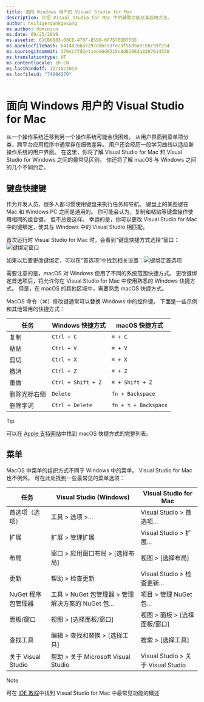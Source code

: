 ```yaml
---
title: 面向 Windows 用户的 Visual Studio for Mac
description: 介绍 Visual Studio for Mac 中的辅助功能及其启用方法。
author: heiligerdankgesang
ms.author: dominicn
ms.date: 09/25/2019
ms.assetid: 61CB6883-08CE-470F-8599-6F7570DB756E
ms.openlocfilehash: b414026ba7297dd6c93fecdf56d9a9c58c99f294
ms.sourcegitcommit: 370cc7fd2e11ede6d8215c8d81963a8307614550
ms.translationtype: HT
ms.contentlocale: zh-CN
ms.lasthandoff: 12/10/2019
ms.locfileid: "74984270"
---
```

# <a name="visual-studio-for-mac-for-windows-users"></a>面向 Windows 用户的 Visual Studio for Mac

从一个操作系统迁移到另一个操作系统可能会很困难。 从用户界面到菜单项分类，跨平台应用程序中通常存在细微差异。 用户还会经历一段学习曲线以适应新操作系统的用户界面。 在这里，你将了解 Visual Studio for Mac 和 Visual Studio for Windows 之间的最常见区别。 你还将了解 macOS 与 Windows 之间的几个不同约定。

## <a name="keyboard-shortcuts"></a>键盘快捷键

作为开发人员，很多人都习惯使用键盘来执行任务和导航。 键盘上的某些键在 Mac 和 Windows PC 之间是通用的。 你可能会认为，复制和粘贴等键盘操作使用相同的组合键。 但不总是这样。 幸运的是，你可以更改 Visual Studio for Mac 中的键绑定，使其与 Windows 中的 Visual Studio 相匹配。

首次运行时 Visual Studio for Mac 时，会看到“键盘快捷方式选择”窗口：![键绑定窗口](media/ide-tour-2019-keyboard-shortcut.png)

如果以后要更改键绑定，可以在“首选项”中找到相关设置：![键绑定首选项](media/customizing-the-ide-image10a.png)

需要注意的是，macOS 对 Windows 使用了不同的系统范围快捷方式。 更改键绑定首选项后，将允许你在 Visual Studio for Mac 中使用熟悉的 Windows 快捷方式。 但是，在 macOS 的其他区域中，需要熟悉 macOS 快捷方式。

MacOS 命令（⌘）修改键通常可以替换 Windows 中的控件键。 下面是一些示例和其他常用的快捷方式：

|任务                   |Windows 快捷方式         |macOS 快捷方式      |
|-----------------------|-------------------------|--------------------|
|复制                   |`Ctrl + C`               |`⌘ + C`             |
|粘贴                  |`Ctrl + V`               |`⌘ + V`             |
|剪切                    |`Ctrl + X`               |`⌘ + X`             |
|撤消                   |`Ctrl + Z`               |`⌘ + Z`             |
|重做                   |`Ctrl + Shift + Z`       |`⌘ + Shift + Z`     |
|删除光标右侧 |`Delete`                 |`fn + Backspace`    |
|删除字词            |`Ctrl + Delete`          |`fn + ⌥ + Backspace`|

> [!TIP]
> 可以在 [Apple 支持网站](https://support.apple.com/en-us/HT201236)中找到 macOS 快捷方式的完整列表。

## <a name="menus"></a>菜单

MacOS 中菜单的组织方式不同于 Windows 中的菜单。 Visual Studio for Mac 也不例外。 可在此处找到一些最常见的菜单选项：

|任务                   |Visual Studio (Windows)                                              |Visual Studio for Mac                |
|-----------------------|---------------------------------------------------------------------|-------------------------------------|
|首选项（选项）  |工具 > 选项 >...                                                   |Visual Studio > 首选项...       |
|扩展             |扩展 > 管理扩展                                       |Visual Studio > 扩展...        |
|布局                |窗口 > 应用窗口布局 > [选择布局]                       |视图 > [选择布局]               |
|更新                |帮助 > 检查更新                                             |Visual Studio > 检查更新... |
|NuGet 程序包管理器  |工具 > NuGet 包管理器 > 管理解决方案的 NuGet 包... |项目 > 管理 NuGet 包...   |
|面板/窗口         |视图 > [选择面板/窗口]                                         |视图 > 面板 > [选择面板/窗口]  |
|查找工具             |编辑 > 查找和替换 > [选择工具]                              |搜索 > [选择工具]               |
|关于 Visual Studio    |帮助 > 关于 Microsoft Visual Studio                                 |Visual Studio > 关于 Visual Studio  

> [!NOTE]
> 可在 [IDE 教程](ide-tour.md)中找到 Visual Studio for Mac 中最常见功能的概述